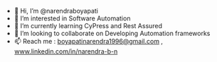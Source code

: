 - 👋 Hi, I’m @narendraboyapati
- 👀 I’m interested in Software Automation
- 🌱 I’m currently learning CyPress and Rest Assured 
- 💞️ I’m looking to collaborate on Developing Automation frameworks
- 📫 Reach me : boyapatinarendra1996@gmail.com , www.linkedin.com/in/narendra-b-n


<!---
narendraboyapati/narendraboyapati is a ✨ special ✨ repository because its `README.md` (this file) appears on your GitHub profile.
You can click the Preview link to take a look at your changes.
--->
